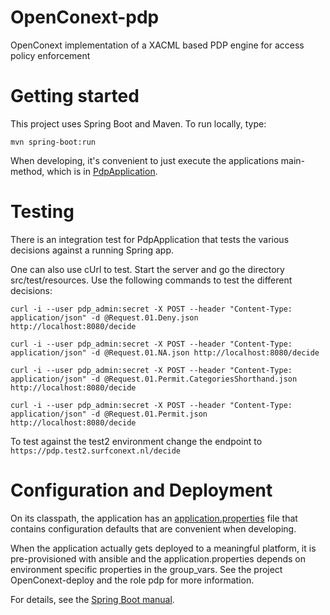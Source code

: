 # OpenConext-pdp
OpenConext implementation of a XACML based PDP engine for access policy enforcement

# Getting started
This project uses Spring Boot and Maven. To run locally, type:

`mvn spring-boot:run`

When developing, it's convenient to just execute the applications main-method, which is in [PdpApplication](src/main/java/pdp/PdpApplication).

# Testing

There is an integration test for PdpApplication that tests the various decisions against a running Spring app. 

One can also use cUrl to test. Start the server and go the directory src/test/resources. Use the following commands to test the different decisions:

`curl -i --user pdp_admin:secret -X POST --header "Content-Type: application/json" -d @Request.01.Deny.json http://localhost:8080/decide`

`curl -i --user pdp_admin:secret -X POST --header "Content-Type: application/json" -d @Request.01.NA.json http://localhost:8080/decide`

`curl -i --user pdp_admin:secret -X POST --header "Content-Type: application/json" -d @Request.01.Permit.CategoriesShorthand.json http://localhost:8080/decide`

`curl -i --user pdp_admin:secret -X POST --header "Content-Type: application/json" -d @Request.01.Permit.json http://localhost:8080/decide`

To test against the test2 environment change the endpoint to `https://pdp.test2.surfconext.nl/decide`

# Configuration and Deployment

On its classpath, the application has an [application.properties](src/main/resources/application.properties) file that
contains configuration defaults that are convenient when developing.

When the application actually gets deployed to a meaningful platform, it is pre-provisioned with ansible and the application.properties depends on
environment specific properties in the group_vars. See the project OpenConext-deploy and the role pdp for more information.

For details, see the [Spring Boot manual](http://docs.spring.io/spring-boot/docs/1.2.1.RELEASE/reference/htmlsingle/).

